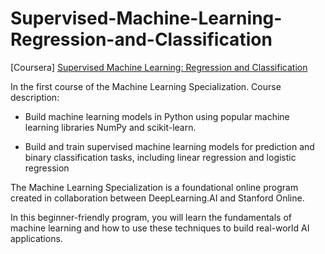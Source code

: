 # Supervised-Machine-Learning-Regression-and-Classification
[Coursera] [Supervised Machine Learning: Regression and Classification](https://www.coursera.org/learn/machine-learning)

In the first course of the Machine Learning Specialization.
Course description:

- Build machine learning models in Python using popular machine learning libraries NumPy and scikit-learn.

- Build and train supervised machine learning models for prediction and binary classification tasks, including linear regression and logistic regression

The Machine Learning Specialization is a foundational online program created in collaboration between DeepLearning.AI and Stanford Online. 

In this beginner-friendly program, you will learn the fundamentals of machine learning and how to use these techniques to build real-world AI applications. 


